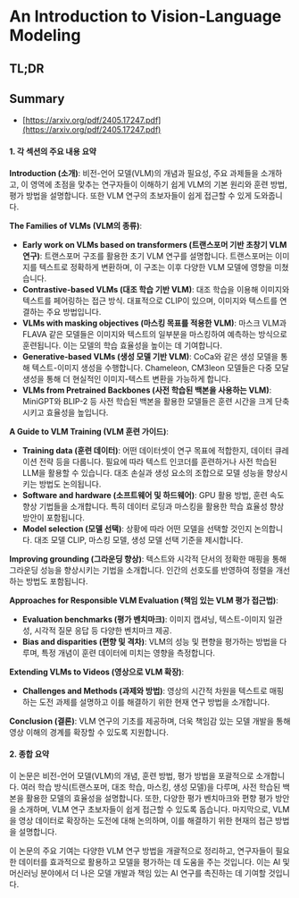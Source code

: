 # An Introduction to Vision-Language Modeling
## TL;DR
## Summary
- [https://arxiv.org/pdf/2405.17247.pdf](https://arxiv.org/pdf/2405.17247.pdf)

#### 1. 각 섹션의 주요 내용 요약

**Introduction (소개)**:
비전-언어 모델(VLM)의 개념과 필요성, 주요 과제들을 소개하고, 이 영역에 초점을 맞추는 연구자들이 이해하기 쉽게 VLM의 기본 원리와 훈련 방법, 평가 방법을 설명합니다. 또한 VLM 연구의 초보자들이 쉽게 접근할 수 있게 도와줍니다.

**The Families of VLMs (VLM의 종류)**:
- **Early work on VLMs based on transformers (트랜스포머 기반 초창기 VLM 연구)**: 트랜스포머 구조를 활용한 초기 VLM 연구를 설명합니다. 트랜스포머는 이미지를 텍스트로 정확하게 변환하며, 이 구조는 이후 다양한 VLM 모델에 영향을 미쳤습니다.
- **Contrastive-based VLMs (대조 학습 기반 VLM)**: 대조 학습을 이용해 이미지와 텍스트를 페어링하는 접근 방식. 대표적으로 CLIP이 있으며, 이미지와 텍스트를 연결하는 주요 방법입니다.
- **VLMs with masking objectives (마스킹 목표를 적용한 VLM)**: 마스크 VLM과 FLAVA 같은 모델들은 이미지와 텍스트의 일부분을 마스킹하여 예측하는 방식으로 훈련됩니다. 이는 모델의 학습 효율성을 높이는 데 기여합니다.
- **Generative-based VLMs (생성 모델 기반 VLM)**: CoCa와 같은 생성 모델을 통해 텍스트-이미지 생성을 수행합니다. Chameleon, CM3leon 모델들은 다중 모달 생성을 통해 더 현실적인 이미지-텍스트 변환을 가능하게 합니다.
- **VLMs from Pretrained Backbones (사전 학습된 백본을 사용하는 VLM)**: MiniGPT와 BLIP-2 등 사전 학습된 백본을 활용한 모델들은 훈련 시간을 크게 단축시키고 효율성을 높입니다.

**A Guide to VLM Training (VLM 훈련 가이드)**:
- **Training data (훈련 데이터)**: 어떤 데이터셋이 연구 목표에 적합한지, 데이터 큐레이션 전략 등을 다룹니다. 필요에 따라 텍스트 인코더를 훈련하거나 사전 학습된 LLM을 활용할 수 있습니다. 대조 손실과 생성 요소의 조합으로 모델 성능을 향상시키는 방법도 논의됩니다.
- **Software and hardware (소프트웨어 및 하드웨어)**: GPU 활용 방법, 훈련 속도 향상 기법들을 소개합니다. 특히 데이터 로딩과 마스킹을 활용한 학습 효율성 향상 방안이 포함됩니다.
- **Model selection (모델 선택)**: 상황에 따라 어떤 모델을 선택할 것인지 논의합니다. 대조 모델 CLIP, 마스킹 모델, 생성 모델 선택 기준을 제시합니다.

**Improving grounding (그라운딩 향상)**:
텍스트와 시각적 단서의 정확한 매핑을 통해 그라운딩 성능을 향상시키는 기법을 소개합니다. 인간의 선호도를 반영하여 정렬을 개선하는 방법도 포함됩니다.

**Approaches for Responsible VLM Evaluation (책임 있는 VLM 평가 접근법)**:
- **Evaluation benchmarks (평가 벤치마크)**: 이미지 캡셔닝, 텍스트-이미지 일관성, 시각적 질문 응답 등 다양한 벤치마크 제공. 
- **Bias and disparities (편향 및 격차)**: VLM의 성능 및 편향을 평가하는 방법을 다루며, 특정 개념이 훈련 데이터에 미치는 영향을 측정합니다.

**Extending VLMs to Videos (영상으로 VLM 확장)**:
- **Challenges and Methods (과제와 방법)**: 영상의 시간적 차원을 텍스트로 매핑하는 도전 과제를 설명하고 이를 해결하기 위한 현재 연구 방법을 소개합니다.

**Conclusion (결론)**:
VLM 연구의 기초를 제공하며, 더욱 책임감 있는 모델 개발을 통해 영상 이해의 경계를 확장할 수 있도록 지원합니다.

#### 2. 종합 요약

이 논문은 비전-언어 모델(VLM)의 개념, 훈련 방법, 평가 방법을 포괄적으로 소개합니다. 여러 학습 방식(트랜스포머, 대조 학습, 마스킹, 생성 모델)을 다루며, 사전 학습된 백본을 활용한 모델의 효율성을 설명합니다. 또한, 다양한 평가 벤치마크와 편향 평가 방안을 소개하며, VLM 연구 초보자들이 쉽게 접근할 수 있도록 돕습니다. 마지막으로, VLM을 영상 데이터로 확장하는 도전에 대해 논의하며, 이를 해결하기 위한 현재의 접근 방법을 설명합니다.

이 논문의 주요 기여는 다양한 VLM 연구 방법을 개괄적으로 정리하고, 연구자들이 필요한 데이터를 효과적으로 활용하고 모델을 평가하는 데 도움을 주는 것입니다. 이는 AI 및 머신러닝 분야에서 더 나은 모델 개발과 책임 있는 AI 연구를 촉진하는 데 기여할 것입니다.
